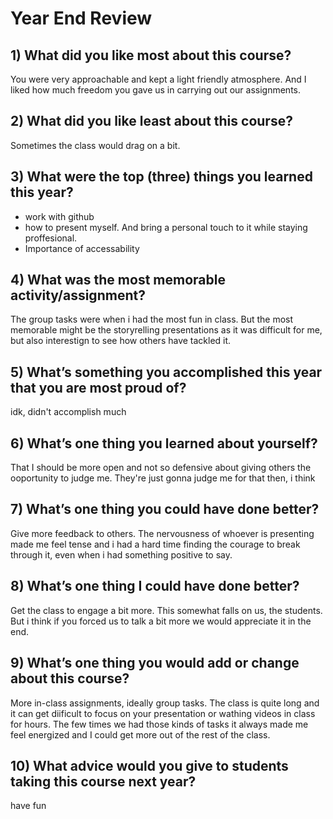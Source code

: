 # Year End Review

## 1) What did you like most about this course?
You were very approachable and kept a light friendly atmosphere. And I liked how much freedom you gave us in carrying out our assignments.
## 2) What did you like least about this course?
Sometimes the class would drag on a bit.
## 3) What were the top (three) things you learned this year?
- work with github
- how to present myself. And bring a personal touch to it while staying proffesional.
- Importance of accessability
## 4) What was the most memorable activity/assignment?
The group tasks were when i had the most fun in class. But the most memorable might be the storyrelling presentations as it was difficult for me, but also interestign to see how others have tackled it.
## 5) What’s something you accomplished this year that you are most proud of?
idk, didn't accomplish much
## 6) What’s one thing you learned about yourself?
That I should be more open and not so defensive about giving others the ooportunity to judge me. They're just gonna judge me for that then, i think
## 7) What’s one thing you could have done better?
Give more feedback to others. The nervousness of whoever is presenting made me feel tense and i had a hard time finding the courage to break through it, even when i had something positive to say.
## 8) What’s one thing I could have done better?
Get the class to engage a bit more. This somewhat falls on us, the students. But i think if you forced us to talk a bit more we would appreciate it in the end.
## 9) What’s one thing you would add or change about this course?
More in-class assignments, ideally group tasks. The class is quite long and it can get diificult to focus on your presentation or wathing videos in class for hours. The few times we had those kinds of tasks it always made me feel energized and I could get more out of the rest of the class.
## 10) What advice would you give to students taking this course next year?
have fun

